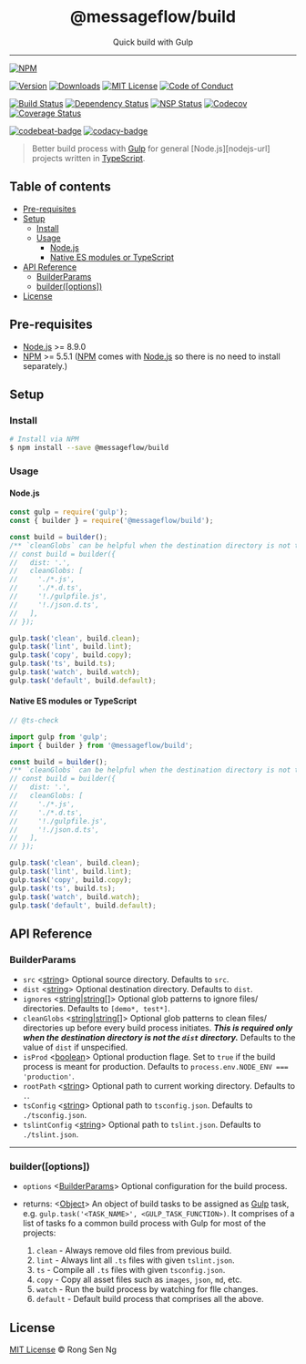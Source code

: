 <div align="center" style="text-align: center;">
  <h1 style="border-bottom: none;">@messageflow/build</h1>

  <p>Quick build with Gulp</p>
</div>

<hr />

[![NPM][nodei-badge]][nodei-url]

[![Version][version-badge]][version-url]
[![Downloads][downloads-badge]][downloads-url]
[![MIT License][mit-license-badge]][mit-license-url]
[![Code of Conduct][coc-badge]][coc-url]

[![Build Status][travis-badge]][travis-url]
[![Dependency Status][daviddm-badge]][daviddm-url]
[![NSP Status][nsp-badge]][nsp-url]
[![Codecov][codecov-badge]][codecov-url]
[![Coverage Status][coveralls-badge]][coveralls-url]

[![codebeat-badge]][codebeat-url]
[![codacy-badge]][codacy-url]

> Better build process with [Gulp][gulp-url] for general [Node.js][nodejs-url] projects written in [TypeScript][typescript-url].

## Table of contents

- [Pre-requisites](#pre-requisites)
- [Setup](#setup)
  - [Install](#install)
  - [Usage](#usage)
    - [Node.js](#nodejs)
    - [Native ES modules or TypeScript](#native-es-modules-or-typescript)
- [API Reference](#api-reference)
  - [BuilderParams](#builderparams)
  - [builder([options])](#builderoptions)
- [License](#license)

## Pre-requisites

- [Node.js][node-js-url] >= 8.9.0
- [NPM][npm-url] >= 5.5.1 ([NPM][npm-url] comes with [Node.js][node-js-url] so there is no need to install separately.)

## Setup

### Install

```sh
# Install via NPM
$ npm install --save @messageflow/build
```

### Usage

#### Node.js

```js
const gulp = require('gulp');
const { builder } = require('@messageflow/build');

const build = builder();
/** `cleanGlobs` can be helpful when the destination directory is not the `dist` directory. */
// const build = builder({
//   dist: '.',
//   cleanGlobs: [
//     './*.js',
//     './*.d.ts',
//     '!./gulpfile.js',
//     '!./json.d.ts',
//   ],
// });

gulp.task('clean', build.clean);
gulp.task('lint', build.lint);
gulp.task('copy', build.copy);
gulp.task('ts', build.ts);
gulp.task('watch', build.watch);
gulp.task('default', build.default);
```

#### Native ES modules or TypeScript

```ts
// @ts-check

import gulp from 'gulp';
import { builder } from '@messageflow/build';

const build = builder();
/** `cleanGlobs` can be helpful when the destination directory is not the `dist` directory. */
// const build = builder({
//   dist: '.',
//   cleanGlobs: [
//     './*.js',
//     './*.d.ts',
//     '!./gulpfile.js',
//     '!./json.d.ts',
//   ],
// });

gulp.task('clean', build.clean);
gulp.task('lint', build.lint);
gulp.task('copy', build.copy);
gulp.task('ts', build.ts);
gulp.task('watch', build.watch);
gulp.task('default', build.default);
```

## API Reference

### BuilderParams

- `src` <[string][string-mdn-url]> Optional source directory. Defaults to `src`.
- `dist` <[string][string-mdn-url]> Optional destination directory. Defaults to `dist`.
- `ignores` <[string][string-mdn-url]|[string][string-mdn-url][]> Optional glob patterns to ignore files/ directories. Defaults to `[demo*, test*]`.
- `cleanGlobs` <[string][string-mdn-url]|[string][string-mdn-url][]> Optional glob patterns to clean files/ directories up before every build process initiates. ***This is required only when the destination directory is not the `dist` directory.*** Defaults to the value of `dist` if unspecified.
- `isProd` <[boolean][boolean-mdn-url]> Optional production flage. Set to `true` if the build process is meant for production. Defaults to `process.env.NODE_ENV === 'production'`.
- `rootPath` <[string][string-mdn-url]> Optional path to current working directory. Defaults to `.`.
- `tsConfig` <[string][string-mdn-url]> Optional path to `tsconfig.json`. Defaults to `./tsconfig.json`.
- `tslintConfig` <[string][string-mdn-url]> Optional path to `tslint.json`. Defaults to `./tslint.json`.

___

### builder([options])

- `options` <[BuilderParams][builderparams-url]> Optional configuration for the build process.
- returns: <[Object][object-mdn-url]> An object of build tasks to be assigned as [Gulp][gulp-url] task, e.g. `gulp.task('<TASK_NAME>', <GULP_TASK_FUNCTION>)`. It comprises of a list of tasks fo a common build process with Gulp for most of the projects:

  1. `clean` - Always remove old files from previous build.
  2. `lint` - Always lint all `.ts` files with given `tslint.json`.
  3. `ts` - Compile all `.ts` files with given `tsconfig.json`.
  4. `copy` - Copy all asset files such as `images`, `json`, `md`, etc.
  5. `watch` - Run the build process by watching for flle changes.
  6. `default` - Default build process that comprises all the above.

## License

[MIT License](https://Messageflow.mit-license.org/) © Rong Sen Ng

<!-- References -->
[typescript-url]: https://github.com/Microsoft/TypeScript
[node-js-url]: https://nodejs.org
[npm-url]: https://www.npmjs.com
[node-releases-url]: https://nodejs.org/en/download/releases
[gulp-url]: https://github.com/gulpjs/gulp

[array-mdn-url]: https://developer.mozilla.org/en-US/docs/Web/JavaScript/Reference/Global_Objects/Array
[boolean-mdn-url]: https://developer.mozilla.org/en-US/docs/Web/JavaScript/Reference/Global_Objects/Boolean
[function-mdn-url]: https://developer.mozilla.org/en-US/docs/Web/JavaScript/Reference/Global_Objects/Function
[map-mdn-url]: https://developer.mozilla.org/en-US/docs/Web/JavaScript/Reference/Global_Objects/Map
[number-mdn-url]: https://developer.mozilla.org/en-US/docs/Web/JavaScript/Reference/Global_Objects/Number
[object-mdn-url]: https://developer.mozilla.org/en-US/docs/Web/JavaScript/Reference/Global_Objects/Object
[promise-mdn-url]: https://developer.mozilla.org/en-US/docs/Web/JavaScript/Reference/Global_Objects/Promise
[regexp-mdn-url]: https://developer.mozilla.org/en-US/docs/Web/JavaScript/Reference/Global_Objects/RegExp
[set-mdn-url]: https://developer.mozilla.org/en-US/docs/Web/JavaScript/Reference/Global_Objects/Set
[string-mdn-url]: https://developer.mozilla.org/en-US/docs/Web/JavaScript/Reference/Global_Objects/String

[builderparams-url]: #builderparams

<!-- Badges -->
[nodei-badge]: https://nodei.co/npm/@messageflow/build.png?downloads=true&downloadRank=true&stars=true

[version-badge]: https://img.shields.io/npm/v/@messageflow/build.svg?style=flat-square
[downloads-badge]: https://img.shields.io/npm/dm/@messageflow/build.svg?style=flat-square
[mit-license-badge]: https://img.shields.io/github/license/mashape/apistatus.svg?style=flat-square
[coc-badge]: https://img.shields.io/badge/code%20of-conduct-ff69b4.svg?style=flat-square

[travis-badge]: https://img.shields.io/travis/Messageflow/build.svg?style=flat-square
[daviddm-badge]: https://img.shields.io/david/Messageflow/build.svg?style=flat-square
[nsp-badge]: https://nodesecurity.io/orgs/messageflow/projects/4650ee88-a5b8-4474-bff4-7d55d8b2c51f/badge?style=flat-square
[codecov-badge]: https://codecov.io/gh/Messageflow/build/branch/master/graph/badge.svg?style=flat-square
[coveralls-badge]: https://coveralls.io/repos/github/Messageflow/build/badge.svg?branch=master&style=flat-square

[codebeat-badge]: https://codebeat.co/badges/ca230cdd-bdc5-4f9e-bd39-7b62d47f5fef?style=flat-square
[codacy-badge]: https://api.codacy.com/project/badge/Grade/ef8c3a98c9e649d19a67ae78f980748a?style=flat-square

<!-- Links -->
[nodei-url]: https://nodei.co/npm/@messageflow/build

[version-url]: https://www.npmjs.com/package/@messageflow/build
[downloads-url]: http://www.npmtrends.com/@messageflow/build
[mit-license-url]: https://github.com/Messageflow/build/blob/master/LICENSE
[coc-url]: https://github.com/Messageflow/build/blob/master/CODE_OF_CONDUCT.md

[travis-url]: https://travis-ci.org/Messageflow/build
[daviddm-url]: https://david-dm.org/Messageflow/build
[nsp-url]: https://nodesecurity.io/orgs/messageflow/projects/4650ee88-a5b8-4474-bff4-7d55d8b2c51f
[codecov-url]: https://codecov.io/gh/Messageflow/build
[coveralls-url]: https://coveralls.io/github/Messageflow/build?branch=master

[codebeat-url]: https://codebeat.co/projects/github-com-messageflow-build-master
[codacy-url]: https://www.codacy.com/app/motss/build?utm_source=github.com&amp;utm_medium=referral&amp;utm_content=Messageflow/build&amp;utm_campaign=Badge_Grade
